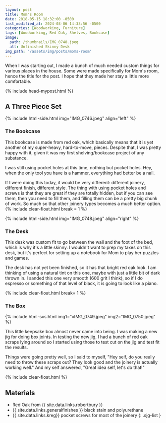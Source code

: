 ```yaml
---
layout: post
title: Mom's Room
date: 2018-05-15 18:32:00 -0500
last_modified_at: 2024-03-06 14:33:56 -0500
categories: [Woodworking, Furniture]
tags: [Woodworking, Red Oak, Shelves, Bookcase]
image:
  path: /thumbnails/IMG_0748.jpeg
  alt: Unfinished Skinny Desk
img_path: "/assets/img/posts/moms-room"
---
```


When I was starting out, I made a bunch of much needed custom things for various places in the house. Some were made specifically for Mom's room, hence the title for the post. I hope that they made her stay a little more comfortable.

{% include head-mypost.html %}

## A Three Piece Set

{% include html-side.html img="IMG_0746.jpeg" align="left" %}

### The Bookcase

This bookcase is made from red oak, which basically means that it is yet another of my super-heavy, hard-to-move, pieces. Despite that, I was pretty happy with it, given it was my first shelving/bookcase project of any substance.

I was still using pocket holes at this time, nothing but pocket holes. Hey, when the only tool you have is a hammer, everything had better be a nail.

If I were doing this today, it would be very different: different joinery, different finish, different style. The thing with using pocket holes and screws is that they are great if they are totally hidden, but if you can see them, then you need to fill them, and filling them can be a pretty big chunk of work. So much so that other joinery types becomes a much better option.
{% include clear-float.html break = 1 %}

{% include html-side.html img="IMG_0748.jpeg" align="right" %}

### The Desk

This desk was custom fit to go between the wall and the foot of the bed, which is why it's a little skinny. I wouldn't want to prep my taxes on this desk, but it's perfect for setting up a notebook for Mom to play her puzzles and games.

The desk has not yet been finished, so it has that bright red oak look. I am thinking of using a natural tint on this one, maybe with just a little bit of dark thrown in. I sanded this one very smooth (600 grit I think), so if I do espresso or something of that level of black, it is going to look like a piano.

{% include clear-float.html  break= 1 %}

### The Box

{% include html-sxs.html img1="xIMG_0749.jpeg" img2="IMG_0750.jpeg" %}

This little keepsake box almost never came into being. I was making a new jig for doing box joints. In testing the new jig, I had a bunch of red oak scraps lying around so I started using those to test cut on the jig and test fit the results.

Things were going pretty well, so I said to myself, "Hey self, do you really need to throw these scraps out? They look good and the joinery is actually working well." And my self answered, "Great idea self, let's do that!"

{% include clear-float.html %}

## Materials

- Red Oak from {{ site.data.links.robertbury }}
- {{ site.data.links.generalfinishes }} black stain and polyurethane
- {{ site.data.links.kreg}} pocket screws for most of the joinery
{: .sjg-list }

